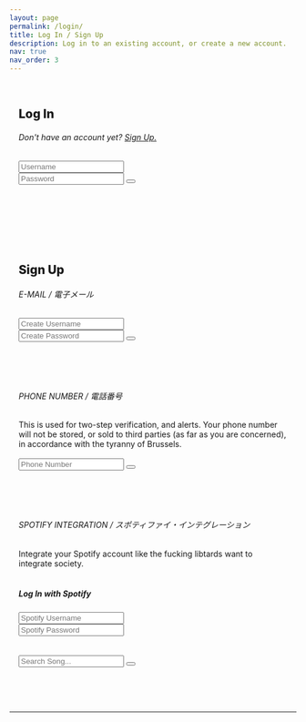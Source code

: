 ```yaml
---
layout: page
permalink: /login/
title: Log In / Sign Up
description: Log in to an existing account, or create a new account.
nav: true
nav_order: 3
---
```




<div class="card mt-3 wow fadeIn" data-wow-delay="1s" style="padding: 1rem;">
  <h2><b style="font-weight:800;">Log In</b></h2>
  <h6>Don't have an account yet? <a href="#Sign Up">Sign Up.</a></h6>
  <form action="{{ site.baseurl }}/spotify_search.html" method="get" id="search-ui">
    <!-- <label for="search-box">Search: </label> -->
    <i class="fas fa-user"></i> <input type="text" class="search-box" name="query" placeholder="Username" target="">
    <br />
    <i class="fas fa-unlock"></i> <input type="password" class="search-box" name="query" placeholder="Password"  target="">
    <button type="submit">
      <i class="fas fa-arrow-right"></i>
    </button>
    <!-- <input type="submit" value="🔍" id="search-button"> -->
  </form>
</div>

<br /><br />
<div class="card mt-3 wow fadeIn" data-wow-delay="1s" style="padding: 1rem;">
  <h2><a style="font-weight:800;margin-bottom:1rem;">Sign Up</a></h2>
  <h6><b style="font-weight:400;"><i class="fas fa-at"></i> E-MAIL / 電子メール</b></h6>
  <form action="{{ site.baseurl }}/search.html" method="get" id="search-ui">
    <!-- <label for="search-box">Search: </label> -->
    <i class="fas fa-user"></i> <input type="text" class="search-box" name="query" placeholder="Create Username" target="">
    <br />
    <i class="fas fa-unlock"></i> <input type="password" class="search-box" name="query" placeholder="Create Password"  target="">
    <button type="submit">
      <i class="fas fa-arrow-right"></i>
    </button>
    <!-- <input type="submit" value="🔍" id="search-button"> -->
  </form>
  <br /><br /><br />
  <h6><b style="font-weight:400;"><i class="fas fa-phone"></i> PHONE NUMBER / 電話番号</b></h6>
  This is used for two-step verification, and alerts. Your phone number will not be stored, or sold to third parties (as far as you are concerned), in accordance with the tyranny of Brussels.<br /><br />

  <form action="{{ site.baseurl }}/search.html" method="get" id="search-ui">
    <!-- <label for="search-box">Search: </label> -->
    <i class="fas fa-mobile"></i> <input type="number" class="search-box" name="query" placeholder="Phone Number" target="">
    <button type="submit">
      <i class="fas fa-arrow-right"></i>
    </button>
    <!-- <input type="submit" value="🔍" id="search-button"> -->
  </form>

  <br /><br /><br />
  <h6><b style="font-weight:400;"><i class="fab fa-spotify"></i> SPOTIFY INTEGRATION / スポティファイ・インテグレーション</b></h6>
  Integrate your Spotify account like the fucking libtards want to integrate society.<br /><br />
  <form action="{{ site.baseurl }}/spotify_search.html" method="get" id="search-ui">
    <!-- <label for="search-box">Search: </label> -->
    <h5><i class="fab fa-spotify"></i><b> Log In with Spotify</b></h5>
    <i class="fas fa-user"></i> <input type="text" class="search-box" name="query" placeholder="Spotify Username" target="">
    <br />
    <i class="fas fa-unlock"></i> <input type="password" class="search-box" name="query" placeholder="Spotify Password"  target="">
    <br /><br /><br />
    <i class="fas fa-search"></i> <input type="number" class="search-box" name="query" placeholder="Search Song..." target="">
    <button type="submit">
      <i class="fab fa-spotify"></i>
    </button>
    <!-- <input type="submit" value="🔍" id="search-button"> -->
  </form>
</div>
<br /><br />

---